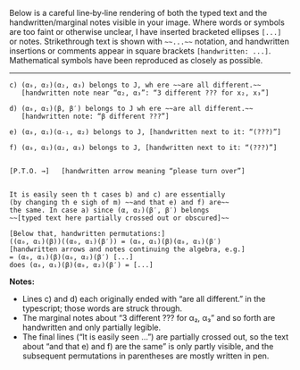Below is a careful line‐by‐line rendering of both the typed text and the handwritten/marginal notes visible in your image.  Where words or symbols are too faint or otherwise unclear, I have inserted bracketed ellipses `[...]` or notes.  Strikethrough text is shown with `~~...~~` notation, and handwritten insertions or comments appear in square brackets `[handwritten: ...]`.  Mathematical symbols have been reproduced as closely as possible.

---

```
c) (α₀, α₂)(α₂, α₃) belongs to J, wh ere ~~are all different.~~ 
   [handwritten note near “α₂, α₃”: “3 different ??? for x₂, x₃”]

d) (α₀, α₁)(β, β′) belongs to J wh ere ~~are all different.~~ 
   [handwritten note: “β different ???”]

e) (α₀, α₁)(α₋₁, α₂) belongs to J, [handwritten next to it: “(???)”]

f) (α₀, α₁)(α₂, α₃) belongs to J, [handwritten next to it: “(???)”]


[P.T.O. →]   [handwritten arrow meaning “please turn over”]


It is easily seen th t cases b) and c) are essentially
(by changing th e sigh of m) ~~and that e) and f) are~~ 
the same. In case a) since (α, α₂)(β′, β′) belongs 
~~[typed text here partially crossed out or obscured]~~

[Below that, handwritten permutations:]
((α₀, α₁)(β))((α₀, α₁)(β′)) = (α₀, α₁)(β)(α₀, α₁)(β′)
[handwritten arrows and notes continuing the algebra, e.g.]
= (α₀, α₁)(β)(α₀, α₂)(β′) [...]
does (α₀, α₁)(β)(α₀, α₂)(β′) = [...]
```

**Notes:**

- Lines c) and d) each originally ended with “are all different.” in the typescript; those words are struck through.  
- The marginal notes about “3 different ??? for α₂, α₃” and so forth are handwritten and only partially legible.  
- The final lines (“It is easily seen …”) are partially crossed out, so the text about “and that e) and f) are the same” is only partly visible, and the subsequent permutations in parentheses are mostly written in pen.